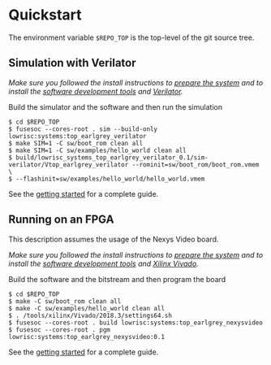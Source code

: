 # Quickstart

The environment variable `$REPO_TOP` is the top-level of the git source tree.

## Simulation with Verilator

_Make sure you followed the install instructions to [prepare the system](install_instructions.md#system-preparation) and to install the [software development tools](install_instructions.md#software-development) and [Verilator](install_instructions.md#verilator)._

Build the simulator and the software and then run the simulation

```console
$ cd $REPO_TOP
$ fusesoc --cores-root . sim --build-only lowrisc:systems:top_earlgrey_verilator
$ make SIM=1 -C sw/boot_rom clean all
$ make SIM=1 -C sw/examples/hello_world clean all
$ build/lowrisc_systems_top_earlgrey_verilator_0.1/sim-verilator/Vtop_earlgrey_verilator --rominit=sw/boot_rom/boot_rom.vmem \
$ --flashinit=sw/examples/hello_world/hello_world.vmem
```

See the [getting started](getting_started_verilator.md) for a complete guide.

## Running on an FPGA

This description assumes the usage of the Nexys Video board.

_Make sure you followed the install instructions to [prepare the system](install_instructions.md#system-preparation) and to install the [software development tools](install_instructions.md#software-development) and [Xilinx Vivado](install_instructions.md#xilinx-vivado)._

Build the software and the bitstream and then program the board

```console
$ cd $REPO_TOP
$ make -C sw/boot_rom clean all
$ make -C sw/examples/hello_world clean all
$ . /tools/xilinx/Vivado/2018.3/settings64.sh
$ fusesoc --cores-root . build lowrisc:systems:top_earlgrey_nexysvideo
$ fusesoc --cores-root . pgm lowrisc:systems:top_earlgrey_nexysvideo:0.1
```

See the [getting started](getting_started_fpga.md) for a complete guide.
